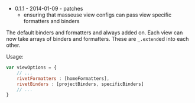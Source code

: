 * 0.1.1 - 2014-01-09 - patches
    * ensuring that masseuse view configs can pass view specific formatters and binders

The default binders and formatters and always added on. Each view can now take arrays of binders and formatters.
These are `_.extend`ed into each other.

Usage:

```javascript
var viewOptions = {
    // ...
    rivetFormatters : [homeFormatters],
    rivetBinders : [projectBinders, specificBinders]
    // ...
}
